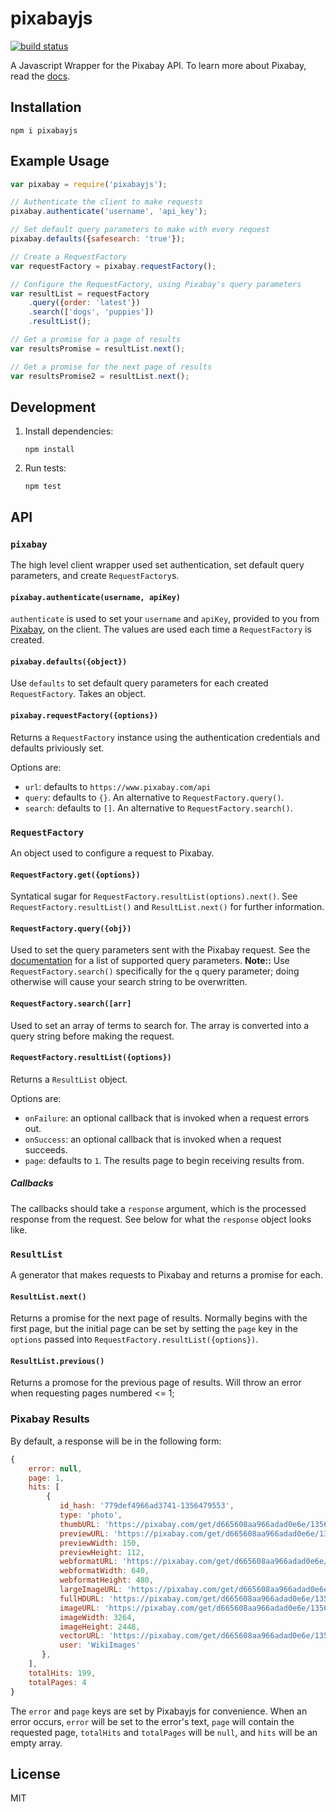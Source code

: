 # pixabayjs

[![build status][travis-image]][travis-url]

A Javascript Wrapper for the Pixabay API. To learn more about Pixabay, read the [docs][docs].

## Installation
`npm i pixabayjs`

## Example Usage
```javascript
var pixabay = require('pixabayjs');

// Authenticate the client to make requests
pixabay.authenticate('username', 'api_key');

// Set default query parameters to make with every request
pixabay.defaults({safesearch: 'true'});

// Create a RequestFactory
var requestFactory = pixabay.requestFactory();

// Configure the RequestFactory, using Pixabay's query parameters
var resultList = requestFactory    
    .query({order: 'latest'})
    .search(['dogs', 'puppies'])
    .resultList();

// Get a promise for a page of results
var resultsPromise = resultList.next();

// Get a promise for the next page of results
var resultsPromise2 = resultList.next();
```

## Development

1. Install dependencies:

    `npm install`

1. Run tests:

    `npm test`

## API
### `pixabay`
The high level client wrapper used set authentication, set default query parameters, and create `RequestFactory`s.

#### `pixabay.authenticate(username, apiKey)`
`authenticate` is used to set your `username` and `apiKey`, provided to you from [Pixabay][registration], on the client. The values are used each time a `RequestFactory` is created.

#### `pixabay.defaults({object})`
Use `defaults` to set default query parameters for each created `RequestFactory`. Takes an object.

#### `pixabay.requestFactory({options})`
Returns a `RequestFactory` instance using the authentication credentials and defaults priviously set.

Options are:
- `url`: defaults to `https://www.pixabay.com/api`
- `query`: defaults to `{}`. An alternative to `RequestFactory.query()`.
- `search`: defaults to `[]`. An alternative to `RequestFactory.search()`.

### `RequestFactory`
An object used to configure a request to Pixabay.

#### `RequestFactory.get({options})`
Syntatical sugar for `RequestFactory.resultList(options).next()`. See `RequestFactory.resultList()` and `ResultList.next()` for further information.

#### `RequestFactory.query({obj})`
Used to set the query parameters sent with the Pixabay request. See the [documentation][docs] for a list of supported query parameters. **Note::** Use `RequestFactory.search()` specifically for the `q` query parameter; doing otherwise will cause your search string to be overwritten.

#### `RequestFactory.search([arr]`
Used to set an array of terms to search for. The array is converted into a query string before making the request.

#### `RequestFactory.resultList({options})`
Returns a `ResultList` object.

Options are:
- `onFailure`: an optional callback that is invoked when a request errors out.
- `onSuccess`: an optional callback that is invoked when a request succeeds.
- `page`: defaults to `1`. The results page to begin receiving results from.

##### Callbacks
The callbacks should take a `response` argument, which is the processed response from the request. See below for what the `response` object looks like.

### `ResultList`
A generator that makes requests to Pixabay and returns a promise for each.

#### `ResultList.next()`
Returns a promise for the next page of results. Normally begins with the first page, but the initial page can be set by setting the `page` key in the `options` passed into `RequestFactory.resultList({options})`.

#### `ResultList.previous()`
Returns a promose for the previous page of results. Will throw an error when requesting pages numbered <= 1;

### Pixabay Results
By default, a response will be in the following form:

```javascript
{
    error: null,
    page: 1,
    hits: [
        {
           id_hash: '779def4966ad3741-1356479553',
           type: 'photo',
           thumbURL: 'https://pixabay.com/get/d665608aa966adad0e6e/1356479553/ef2c43ccb41a18d6_68.jpg',
           previewURL: 'https://pixabay.com/get/d665608aa966adad0e6e/1356479553/28d20b56447d87bf_150.jpg',
           previewWidth: 150,
           previewHeight: 112,
           webformatURL: 'https://pixabay.com/get/d665608aa966adad0e6e/1356479553/286a88431d7a9651_640.jpg',
           webformatWidth: 640,
           webformatHeight: 480,
           largeImageURL: 'https://pixabay.com/get/d665608aa966adad0e6e/1356479553/14f48b3f589431efa50561c7_1280.jpg',
           fullHDURL: 'https://pixabay.com/get/d665608aa966adad0e6e/1356479553/e1849b5c833c6dc8554eded5_1920.jpg',
           imageURL: 'https://pixabay.com/get/d665608aa966adad0e6e/1356479553/94f19b8545cf5355895bbcfa.jpg',
           imageWidth: 3264,
           imageHeight: 2448,
           vectorURL: 'https://pixabay.com/get/d665608aa966adad0e6e/1356479553/fd35g48942gfzs8d9zfs98df.svg',
           user: 'WikiImages'
       },
    ],
    totalHits: 199,
    totalPages: 4
}
```

The `error` and `page` keys are set by Pixabayjs for convenience. When an error occurs, `error` will be set to the error's text, `page` will contain the requested page, `totalHits` and `totalPages` will be `null`, and `hits` will be an empty array.

## License
MIT

[docs]: http://pixabay.com/api/docs/
[registration]: https://pixabay.com/en/accounts/register/
[travis-image]: https://travis-ci.org/yola/pixabayjs.svg?branch=master
[travis-url]: https://travis-ci.org/yola/pixabayjs
